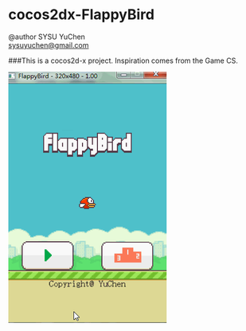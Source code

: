 cocos2dx-FlappyBird
===================
@author SYSU YuChen<br>
sysuyuchen@gmail.com

###This is a cocos2d-x project.
    Inspiration comes from the Game CS.

![github screen1](/images/bird.gif)
